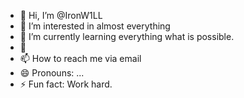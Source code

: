 - 👋 Hi, I’m @IronW1LL
- 👀 I’m interested in almost everything
- 🌱 I’m currently learning everything what is possible.
- 💞
- 📫 How to reach me via email
- 😄 Pronouns: ...
- ⚡ Fun fact: Work hard.

<!---
IronW1LL/IronW1LL is a ✨ special ✨ repository because its `README.md` (this file) appears on your GitHub profile.
You can click the Preview link to take a look at your changes.
--->

